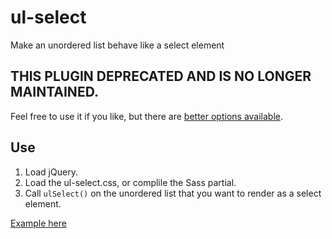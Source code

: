 ul-select
=========

Make an unordered list behave like a select element

## THIS PLUGIN DEPRECATED AND IS NO LONGER MAINTAINED.

Feel free to use it if you like, but there are [better options available](https://select2.org/).

## Use

1. Load jQuery.
2. Load the ul-select.css, or complile the Sass partial.
3. Call `ulSelect()` on the unordered list that you want to render as a select element.

[Example here](http://zgreen.github.io/ul-select)
